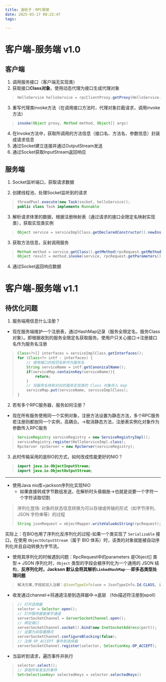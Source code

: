 ```yaml
---
title: 造轮子：RPC框架
date: 2025-03-17 00:22:47
tags:

---
```


# 客户端-服务端 v1.0

## 客户端

1. 调用服务接口（客户端无实现类）
2. 获取接口**Class对象**，使用动态代理为接口生成代理对象

> ```java
> HelloService helloService = rpcClientProxy.getProxy(HelloService.class);
> ```

3. 重写代理类invoke方法（在调用接口方法时，代理对象拦截请求，调用invoke方法）

> ```java
> invoke(Object proxy, Method method, Object[] args)
> ```

4. 在Invoke方法中，获取所调用的方法信息（接口名、方法名、参数信息）封装成请求信息
5. 通过Socket建立连接并通过OutputStream发送
6. 通过Socket获取InputStream返回响应



## 服务端

1. Socket监听端口，获取请求数据

2. 创建线程池，处理Socket监听到的请求

> ```java
> threadPool.execute(new Task(socket, helloService));
> public class Task implements Runnable
> ```

3. 解析请求体里的数据，根据注册映射表（通过请求的接口全限定名映射实现类），获取实现类实例

> ```java
> Object service = serviceImplClass.getDeclaredConstructor().newInstance();
> ```

3. 获取方法信息，反射调用服务

> ```java
> Method method = service.getClass().getMethod(rpcRequest.getMethodName(), rpcRequest.getParamTypes());
> Object result = method.invoke(service, rpcRequest.getParameters());
> ```

4. 通过Socket返回响应数据



# 客户端-服务端 v1.1

## 待优化问题

1. 服务端用信息什么注册？

- 现在服务端维护一个注册表，通过HashMap记录（服务全限定名，服务Class对象）。即根据收到的服务全限定名获取服务。使用户只关心接口->注册接口名作为服务名注册

> ```java
> Class<?>[] interfaces = serviceImplClass.getInterfaces();
> for (Class<?> intf : interfaces) {
>     // 使用接口的规范名称作为服务名
>     String serviceName = intf.getCanonicalName();
>     if(serviceMap.containsKey(serviceName)){
>         return;
>     }
>     // 将服务名称和对应的服务实现类的 Class 对象存入 map
>     serviceMap.put(serviceName, serviceImplClass);
> }
> ```

2. 若有多个RPC服务器，服务如何注册？

- 现在所有服务使用同一个实例对象，注册方法设置为静态方法，多个RPC服务若注册则都放同一个实例，高耦合。->取消静态方法，注册表实例化对象作为参数传入RPC服务

> ```java
> ServiceRegistry serviceRegistry = new ServiceRegistryImpl();
> serviceRegistry.register(HelloServiceImpl.class);
> RpcServer rpcServer = new RpcServer(serviceRegistry);
> ```

3. 此时传输采用的是BIO的方式，如何改成性能更好的NIO？

> ```java
> import java.io.ObjectInputStream;
> import java.io.ObjectOutputStream;
> ```

***

- 使用Java nio库+jackson序列化实现NIO
  - 如果直接转成字节数组发送，在解析时头昏脑胀->也就是说要一个字符一个字符读取切割

> 序列化登场: 对象的状态信息转换为可以存储或传输的形式（如字节序列、JSON 字符串等）的过程
>
> ```java
> String jsonRequest = objectMapper.writeValueAsString(rpcRequest);
> ```

实际上：在BIO也用了序列化反序列化的过程-如果一个类实现了 `Serializable` 接口，在使用 `ObjectOutputStream`（属于 BIO 体系）时，该类的对象就能被自动序列化并且自动转换为字节流。

- 使用其序列化的时候遇到问题：RpcRequest中的parameters 是Object[] 类型-> JSON 序列化时，`Object` 类型的字段会被序列化为一个通用的 JSON 结构，**反序列化时，Jackson 默认会将其解析`LinkedHashMap`**---**即多态类型处理问题**

> ```java
> 解决方案,字段前加入注解：@JsonTypeInfo(use = JsonTypeInfo.Id.CLASS, include = JsonTypeInfo.As.PROPERTY, property = "@class") 使用类的全限定名作为类型标识/将类型信息作为 JSON 对象的一个属性存储/指定类型信息的属性名为 @class
> ```

- 收发通过channel->将通道注册到选择器中->底层 （fds描述符注册到epoll）

> ```java
> // 打开选择器
> selector = Selector.open();
> // 打开服务器套接字通道
> serverSocketChannel = ServerSocketChannel.open();
> // 绑定端口
> serverSocketChannel.socket().bind(new InetSocketAddress(port));
> // 设置为非阻塞模式
> serverSocketChannel.configureBlocking(false);
> // 注册 OP_ACCEPT 事件到选择器
> serverSocketChannel.register(selector, SelectionKey.OP_ACCEPT);
> ```

- 当监听到请求，遍历事件并执行

> ```java
> selector.select();
> // 获取所有发生的事件
> Set<SelectionKey> selectedKeys = selector.selectedKeys()
> ```
